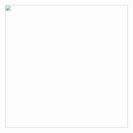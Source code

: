 <img src="https://github.com/user-attachments/assets/330d86cf-0dde-4e95-8c3a-1a7508e3e7c7" width="400px">
